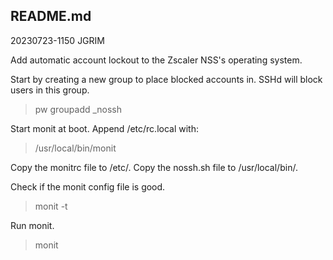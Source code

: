## README.md
20230723-1150 JGRIM

Add automatic account lockout to the Zscaler NSS's operating system.

Start by creating a new group to place blocked accounts in. SSHd will block users in this group.

> pw groupadd _nossh

Start monit at boot. Append /etc/rc.local with:
> /usr/local/bin/monit

Copy the monitrc file to /etc/.
Copy the nossh.sh file to /usr/local/bin/.

Check if the monit config file is good.
> monit -t

Run monit.
> monit


